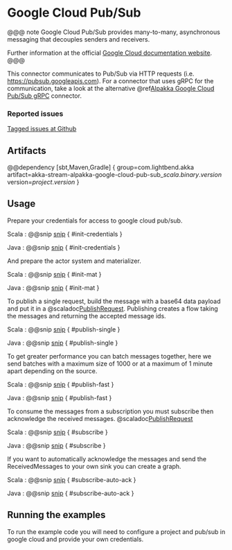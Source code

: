 # Google Cloud Pub/Sub

@@@ note
Google Cloud Pub/Sub provides many-to-many, asynchronous messaging that decouples senders and receivers.

Further information at the official [Google Cloud documentation website](https://cloud.google.com/pubsub/docs/overview).
@@@

This connector communicates to Pub/Sub via HTTP requests (i.e. https://pubsub.googleapis.com). For a connector that uses gRPC for the communication, take a look at the alternative @ref[Alpakka Google Cloud Pub/Sub gRPC](google-cloud-pub-sub-grpc.md) connector.

### Reported issues

[Tagged issues at Github](https://github.com/akka/alpakka/labels/p%3Agoogle-cloud-pub-sub)

## Artifacts

@@dependency [sbt,Maven,Gradle] {
  group=com.lightbend.akka
  artifact=akka-stream-alpakka-google-cloud-pub-sub_$scala.binary.version$
  version=$project.version$
}

## Usage

Prepare your credentials for access to google cloud pub/sub.

Scala
: @@snip [snip](/google-cloud-pub-sub/src/test/scala/akka/stream/alpakka/googlecloud/pubsub/ExampleUsage.scala) { #init-credentials }

Java
: @@snip [snip](/google-cloud-pub-sub/src/test/java/akka/stream/alpakka/googlecloud/pubsub/ExampleUsageJava.java) { #init-credentials }

And prepare the actor system and materializer.

Scala
: @@snip [snip](/google-cloud-pub-sub/src/test/scala/akka/stream/alpakka/googlecloud/pubsub/ExampleUsage.scala) { #init-mat }

Java
: @@snip [snip](/google-cloud-pub-sub/src/test/java/akka/stream/alpakka/googlecloud/pubsub/ExampleUsageJava.java) { #init-mat }

To publish a single request, build the message with a base64 data payload and put it in a @scaladoc[PublishRequest](akka.stream.alpakka.googlecloud.pubsub.PublishRequest). Publishing creates a flow taking the messages and returning the accepted message ids.

Scala
: @@snip [snip](/google-cloud-pub-sub/src/test/scala/akka/stream/alpakka/googlecloud/pubsub/ExampleUsage.scala) { #publish-single }

Java
: @@snip [snip](/google-cloud-pub-sub/src/test/java/akka/stream/alpakka/googlecloud/pubsub/ExampleUsageJava.java) { #publish-single }

To get greater performance you can batch messages together, here we send batches with a maximum size of 1000 or at a maximum of 1 minute apart depending on the source.

Scala
: @@snip [snip](/google-cloud-pub-sub/src/test/scala/akka/stream/alpakka/googlecloud/pubsub/ExampleUsage.scala) { #publish-fast }

Java
: @@snip [snip](/google-cloud-pub-sub/src/test/java/akka/stream/alpakka/googlecloud/pubsub/ExampleUsageJava.java) { #publish-fast }

To consume the messages from a subscription you must subscribe then acknowledge the received messages. @scaladoc[PublishRequest](akka.stream.alpakka.googlecloud.pubsub.ReceivedMessage)

Scala
: @@snip [snip](/google-cloud-pub-sub/src/test/scala/akka/stream/alpakka/googlecloud/pubsub/ExampleUsage.scala) { #subscribe }

Java
: @@snip [snip](/google-cloud-pub-sub/src/test/java/akka/stream/alpakka/googlecloud/pubsub/ExampleUsageJava.java) { #subscribe }

If you want to automatically acknowledge the messages and send the ReceivedMessages to your own sink you can create a graph.

Scala
: @@snip [snip](/google-cloud-pub-sub/src/test/scala/akka/stream/alpakka/googlecloud/pubsub/ExampleUsage.scala) { #subscribe-auto-ack }

Java
: @@snip [snip](/google-cloud-pub-sub/src/test/java/akka/stream/alpakka/googlecloud/pubsub/ExampleUsageJava.java) { #subscribe-auto-ack }

## Running the examples

To run the example code you will need to configure a project and pub/sub in google cloud and provide your own credentials.
